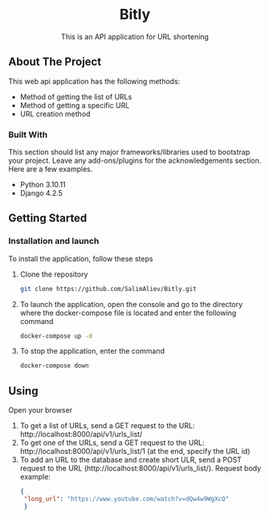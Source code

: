 
<!-- PROJECT LOGO -->
<br />
<div align="center">


  <h1 align="center">Bitly</h1>

  <p align="center">
    This is an API application for URL shortening
  </p>
</div>

<!-- ABOUT THE PROJECT -->
## About The Project

This web api application has the following methods:
* Method of getting the list of URLs
* Method of getting a specific URL
* URL creation method



### Built With

This section should list any major frameworks/libraries used to bootstrap your project. Leave any add-ons/plugins for the acknowledgements section. Here are a few examples.

* Python 3.10.11
* Django 4.2.5

<!-- GETTING STARTED -->
## Getting Started

### Installation and launch

To install the application, follow these steps

1. Clone the repository
   ```sh
   git clone https://github.com/SalimAliev/Bitly.git
   ```
2. To launch the application, open the console and go to the directory where the docker-compose file is located and enter the following command
   ```sh
   docker-compose up -d
   ```
3. To stop the application, enter the command
   ```sh
   docker-compose down
   ```

## Using
Open your browser
1. To get a list of URLs, send a GET request to the URL: http://localhost:8000/api/v1/urls_list/
2. To get one of the URLs, send a GET request to the URL: http://localhost:8000/api/v1/urls_list/1 (at the end, specify the URL id)
3. To add an URL to the database and create short ULR, send a POST request to the URL (http://localhost:8000/api/v1/urls_list/). Request body example:
   ```json
   {
    "long_url": "https://www.youtube.com/watch?v=dQw4w9WgXcQ"
    }
   ```
